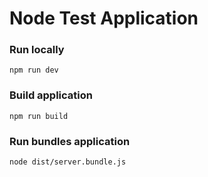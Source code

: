 # Node Test Application

### Run locally
`npm run dev`

### Build application
`npm run build`

### Run bundles application
`node dist/server.bundle.js`